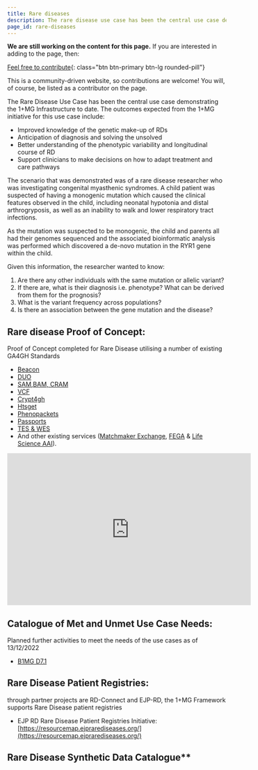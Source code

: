 ```yaml
---
title: Rare diseases
description: The rare disease use case has been the central use case demonstrating the 1+MG Infrastructure to date.
page_id: rare-diseases
---
```


**We are still working on the content for this page.** If you are interested in adding to the page, then:

[Feel free to contribute](how_to_contribute){: class="btn btn-primary btn-lg rounded-pill"}

This is a community-driven website, so contributions are welcome! You will, of course, be listed as a contributor on the page.

The Rare Disease Use Case has been the central use case demonstrating the 1+MG Infrastructure to date. The outcomes expected from the 1+MG initiative for this use case include:

* Improved knowledge of the genetic make-up of RDs
* Anticipation of diagnosis and solving the unsolved
* Better understanding of the phenotypic variability and longitudinal course of RD
* Support clinicians to make decisions on how to adapt treatment and care pathways

The scenario that was demonstrated was of a rare disease researcher who was investigating congenital myasthenic syndromes. A child patient was suspected of having a monogenic mutation which caused the clinical features observed in the child, including neonatal hypotonia and distal arthrogryposis, as well as an inability to walk and lower respiratory tract infections. 

As the mutation was suspected to be monogenic, the child and parents all had their genomes sequenced and the associated bioinformatic analysis was performed which discovered a de-novo mutation in the RYR1 gene within the child. 

Given this information, the researcher wanted to know:

1. Are there any other individuals with the same mutation or allelic variant?
1. If there are, what is their diagnosis i.e. phenotype? What can be derived from them for the prognosis?
1. What is the variant frequency across populations?
1. Is there an association between the gene mutation and the disease?

## Rare disease Proof of Concept:

Proof of Concept completed  for Rare Disease utilising a number of existing GA4GH Standards 
* [Beacon](technical-infrastructure-standards#beacon)
* [DUO](technical-infrastructure-standards#data-use-ontology)
* [SAM,BAM, CRAM](technical-infrastructure-standards#vcf-sambamcram)
* [VCF]((technical-infrastructure-standards#vcf-sambamcram))
* [Crypt4gh](technical-infrastructure-standards#crypt4gh)
* [Htsget](technical-infrastructure-standards#htsget)
* [Phenopackets](technical-infrastructure-standards#phenopackets)
* [Passports](technical-infrastructure-standards#authentication-and-authorization-infrastructure-and-passports)
* [TES & WES](technical-infrastructure-standards#workflow--task-execution-service)
* And other existing services ([Matchmaker Exchange](https://www.google.com/url?q=https://www.matchmakerexchange.org/&sa=D&source=docs&ust=1683152792348141&usg=AOvVaw3RIcM1F1ZWt44C73K7r7T5), [FEGA](https://www.google.com/url?q=https://ega-archive.org/federated/&sa=D&source=docs&ust=1683152792348999&usg=AOvVaw11Ros7TlK5qNCKDluMgrWq) & [Life Science AAI](/infrastructure-components#access-management)).

<div class="videoWrapper">
    <iframe width="560" height="349" src="https://www.youtube.com/embed/6MtIJA4xXdU" frameborder="0" allowfullscreen></iframe>
</div>

## Catalogue of Met and Unmet Use Case Needs:

Planned further activities to meet the needs of the use cases as of 13/12/2022

* [B1MG D7.1](https://zenodo.org/record/7433377)

## Rare Disease Patient Registries:
through partner projects are RD-Connect and EJP-RD, the 1+MG Framework supports Rare Disease patient registries

* EJP RD Rare Disease Patient Registries Initiative:<br>
[https://resourcemap.ejprarediseases.org/](https://resourcemap.ejprarediseases.org/)

## Rare Disease Synthetic Data Catalogue**
